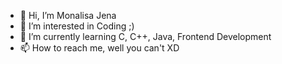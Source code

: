 - 👋 Hi, I’m Monalisa Jena
- 👀 I’m interested in Coding ;)
- 🌱 I’m currently learning C, C++, Java, Frontend Development
- 📫 How to reach me, well you can't XD
